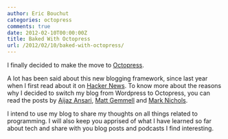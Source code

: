 ```yaml
---
author: Eric Bouchut
categories: octopress
comments: true
date: 2012-02-10T00:00:00Z
title: Baked With Octopress
url: /2012/02/10/baked-with-octopress/
---
```


I finally decided to make the move to [Octopress][].

A lot has been said about this new blogging framework, 
since last year when I first read about it on [Hacker News][].
To know more about the reasons why I decided to switch 
my blog from Wordpress to  Octopress, you can read the posts 
by [Aijaz Ansari][], [Matt Gemmell][] and [Mark Nichols][].

I intend to use my blog to share my thoughts on all things related to programming.
I will also keep you apprised of what I have learned so far about tech 
and share with you blog posts and podcasts I find interesting.


[octopress]: http://octopress.org
	     "Octopress"
[Hacker News]: http://news.ycombinator.com/item?id=2799081
              "Hacker News"
[Aijaz Ansari]: http://aijazansari.com/2011/12/12/switching-to-octopress/
       "Aijaz Ansari"
[Matt Gemmell]: http://mattgemmell.com/2011/09/12/blogging-with-octopress/
      "Matt Gemmell"
[Mark Nichols]: http://zanshin.net/2011/08/11/switching-to-octopress/
      "Mark Nichols"
